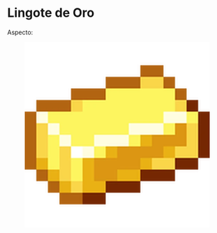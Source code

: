 # Lingote de Oro

Aspecto:

<figure><img src="../../../.gitbook/assets/image (3).png" alt=""><figcaption></figcaption></figure>

